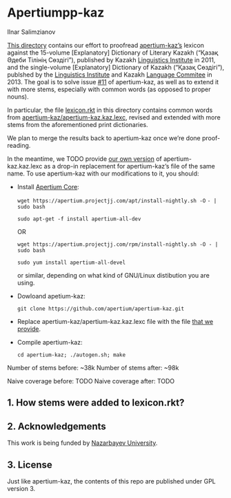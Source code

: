 # Apertiumpp-kaz

Ilnar Salimzianov

[This
directory](https://github.com/taruen/apertiumpp/tree/master/apertiumpp-kaz)
contains our effort to proofread
[apertium-kaz’s](https://github.com/apertium/apertium-kaz/) lexicon
against the 15-volume \[Explanatory\] Dictionary of Literary Kazakh
\(“Қазақ Әдеби Тілінің Сөздігі”\), published by Kazakh [Linguistics
Institute](https://tbi.kz) in 2011, and the single-volume
\[Explanatory\] Dictionary of Kazakh \(“Қазақ Сөздігі”\), publshed by
the [Linguistics Institute](https://tbi.kz) and Kazakh [Language
Commitee](https://mks.gov.kz/kaz/informery/komitety/k_ya_opr/) in 2013.
The goal is to solve issue
[\#11](https://github.com/apertium/apertium-kaz/issues/11) of
apertium-kaz, as well as to extend it with more stems, especially with
common words \(as opposed to proper nouns\).

In particular, the file
[lexicon.rkt](https://github.com/taruen/apertiumpp/blob/master/apertiumpp-kaz/lexicon.rkt)
in this directory contains common words from
[apertium-kaz/apertium-kaz.kaz.lexc](https://github.com/apertium/apertium-kaz/blob/master/apertium-kaz.kaz.lexc),
revised and extended with more stems from the aforementioned print
dictionaries.

We plan to merge the results back to apertium-kaz once we’re done
proof-reading.

In the meantime, we TODO provide  [our own
version](https://github.com/taruen/apertiumpp/blob/master/apertiumpp-kaz/apertium-kaz.kaz.lexc)
of apertium-kaz.kaz.lexc as a drop-in replacement for  apertium-kaz’s
file of the same name. To use apertium-kaz with our  modifications to
it, you should:

* Install [Apertium
  Core](http://wiki.apertium.org/wiki/Install_Apertium_core_using_packaging):

  `wget https://apertium.projectjj.com/apt/install-nightly.sh -O`
  `- | sudo bash`                                                

  `sudo apt-get -f install apertium-all-dev `

  OR

  `wget https://apertium.projectjj.com/rpm/install-nightly.sh -O - |`
  `sudo bash`                                                        

  `sudo yum install apertium-all-devel`

  or similar, depending on what kind of GNU/Linux distibution you are
  using.

* Dowloand apetium-kaz:

  `git clone https://github.com/apertium/apertium-kaz.git`

* Replace apertium-kaz/apertium-kaz.kaz.lexc file with the file [that we
  provide](https://github.com/taruen/apertiumpp/blob/master/apertiumpp-kaz/apertium-kaz.kaz.lexc).

* Compile apertium-kaz:

  `cd apertium-kaz; ./autogen.sh; make`

Number of stems before: ~38k Number of stems after: ~98k

Naive coverage before: TODO Naive coverage after: TODO

## 1. How stems were added to lexicon.rkt?


## 2. Acknowledgements

This work is being funded by [Nazarbayev
University](https://nu.edu.kz/).

## 3. License

Just like apertium-kaz, the contents of this repo are published under
GPL version 3.
